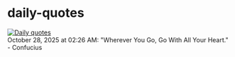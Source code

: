 # daily-quotes
[![Daily quotes](https://github.com/ceepu8/daily-quotes/actions/workflows/daily-quote.yml/badge.svg)](https://github.com/ceepu8/daily-quotes/actions/workflows/daily-quote.yml)<br/>
October 28, 2025 at 02:26 AM: "Wherever You Go, Go With All Your Heart." - Confucius
